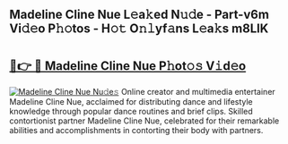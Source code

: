 ## Madeline Cline Nue L𝚎a𝚔ed N𝚞𝚍e - Part-v6m Vi𝚍𝚎o P𝚑𝚘tos - H𝚘𝚝 O𝚗𝚕yf𝚊ns L𝚎a𝚔s m8LlK

# <h2><a href="http://kf6v8ii.oniu.top/?m=Madeline+Cline+Nue">🔗👉 🔴 Madeline Cline Nue P𝚑ot𝚘𝚜 V𝚒d𝚎o</a></h2>

[![Madeline Cline Nue Nu𝚍e𝚜](https://i.imgur.com/0qMVB7G.gif)](http://kf6v8ii.oniu.top/?m=Madeline+Cline+Nue)
Online creator and multimedia entertainer Madeline Cline Nue, acclaimed for distributing dance and lifestyle knowledge through popular dance routines and brief clips. Skilled contortionist partner Madeline Cline Nue, celebrated for their remarkable abilities and accomplishments in contorting their body with partners.  

